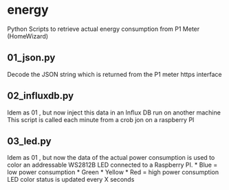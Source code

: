# energy
Python Scripts to retrieve actual energy consumption from P1 Meter (HomeWizard)
<h2>01_json.py</h2>
   Decode the JSON string which is returned from the P1 meter https interface
<h2>02_influxdb.py</h2>
   Idem as 01 , but now inject this data in an Influx DB run on another machine<BR>
   This script is called each minute from a crob jon on a raspberry PI
<h2>03_led.py</h2>
   Idem as 01 , but now the data of the actual power consumption is used to color an addressable WS2812B LED
   connected to a Raspberry PI.
   * Blue = low power consumption 
   * Green 
   * Yellow
   * Red = high power consumption
   LED color status is updated every X seconds
